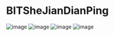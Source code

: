 # BITSheJianDianPing
 
![image](https://github.com/yiku-bit/---/assets/74302383/18982d5a-1d23-4fef-9f8c-b29657972998)
![image](https://github.com/yiku-bit/---/assets/74302383/28407f36-2657-45de-96bd-048e56e3bef7)
![image](https://github.com/yiku-bit/---/assets/74302383/920a514e-9af5-4e83-a975-a37a332a76dd)
![image](https://github.com/yiku-bit/---/assets/74302383/4a1df1b7-8da1-4871-a030-2df825bb8a32)

